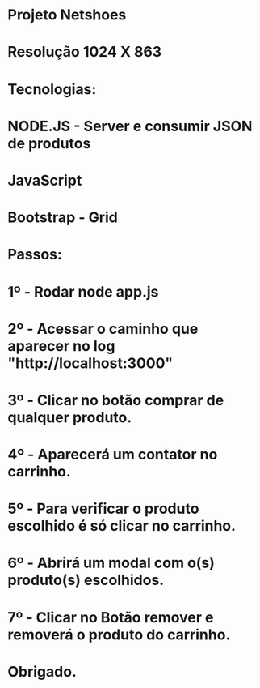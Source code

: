 # Projeto Netshoes

# Resolução 1024 X 863

# Tecnologias:
# NODE.JS - Server e consumir JSON de produtos
# JavaScript
# Bootstrap - Grid

# Passos:

# 1º - Rodar node app.js
# 2º - Acessar o caminho que aparecer no log "http://localhost:3000"
# 3º - Clicar no botão comprar de qualquer produto.
# 4º - Aparecerá um contator no carrinho.
# 5º - Para verificar o produto escolhido é só clicar no carrinho.
# 6º - Abrirá um modal com o(s) produto(s) escolhidos.
# 7º - Clicar no Botão remover e removerá o produto do carrinho.

# Obrigado.
